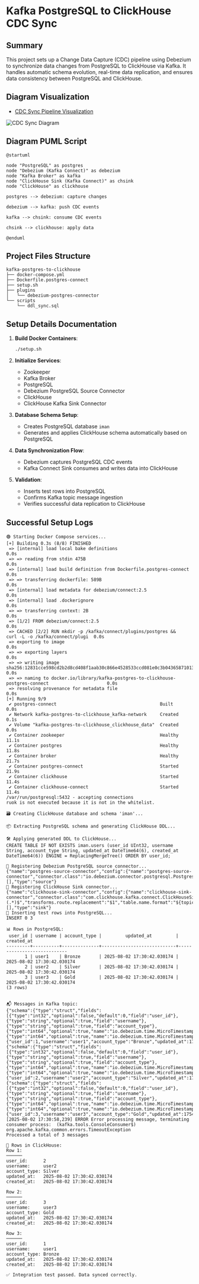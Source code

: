 # Kafka PostgreSQL to ClickHouse CDC Sync

## Summary
This project sets up a Change Data Capture (CDC) pipeline using Debezium to synchronize data changes from PostgreSQL to ClickHouse via Kafka. It handles automatic schema evolution, real-time data replication, and ensures data consistency between PostgreSQL and ClickHouse.

## Diagram Visualization
- [CDC Sync Pipeline Visualization](//www.plantuml.com/plantuml/png/ROunJiGm44NxESLeAoZs0YdGYco110LeJp0amoQoFROyDXAS7iVsHa9G_ddFt_-aYMBApWA8dnaFhrxJDVBbxUM0f1XQr4xF_CxVQtPuzqmVXd3q8Zob--hE7NQt6O_H6uwLc-tGuMZNoJpvh8oNLSo_VTEY1VrvqDWMboq2t3RYyVYmZnXmef1ov593ScK5kA7grJ43XgmBZkSH-PCb5QdUgz6-BprUD3l-PJNMj7t9W1I2_SAP4W6SMERix0y0)

<img src="https://www.plantuml.com/plantuml/svg/ROunJiGm44NxESLeAoZs0YdGYco110LeJp0amoQoFROyDXAS7iVsHa9G_ddFt_-aYMBApWA8dnaFhrxJDVBbxUM0f1XQr4xF_CxVQtPuzqmVXd3q8Zob--hE7NQt6O_H6uwLc-tGuMZNoJpvh8oNLSo_VTEY1VrvqDWMboq2t3RYyVYmZnXmef1ov593ScK5kA7grJ43XgmBZkSH-PCb5QdUgz6-BprUD3l-PJNMj7t9W1I2_SAP4W6SMERix0y0" alt="CDC Sync Diagram" />

## Diagram PUML Script
```puml
@startuml

node "PostgreSQL" as postgres
node "Debezium (Kafka Connect)" as debezium
node "Kafka Broker" as kafka
node "ClickHouse Sink (Kafka Connect)" as chsink
node "ClickHouse" as clickhouse

postgres --> debezium: capture changes

debezium --> kafka: push CDC events

kafka --> chsink: consume CDC events

chsink --> clickhouse: apply data

@enduml
```

## Project Files Structure
```
kafka-postgres-to-clickhouse
├── docker-compose.yml
├── Dockerfile.postgres-connect
├── setup.sh
├── plugins
│   └── debezium-postgres-connector
└── scripts
    └── ddl_sync.sql
```

## Setup Details Documentation
1. **Build Docker Containers**:
   ```sh
   ./setup.sh
   ```

2. **Initialize Services**:
   - Zookeeper
   - Kafka Broker
   - PostgreSQL
   - Debezium PostgreSQL Source Connector
   - ClickHouse
   - ClickHouse Kafka Sink Connector

3. **Database Schema Setup**:
   - Creates PostgreSQL database `iman`
   - Generates and applies ClickHouse schema automatically based on PostgreSQL

4. **Data Synchronization Flow**:
   - Debezium captures PostgreSQL CDC events
   - Kafka Connect Sink consumes and writes data into ClickHouse

5. **Validation**:
   - Inserts test rows into PostgreSQL
   - Confirms Kafka topic message ingestion
   - Verifies successful data replication to ClickHouse

## Successful Setup Logs

```logs
🟢 Starting Docker Compose services...
[+] Building 0.3s (8/8) FINISHED                                                                           
 => [internal] load local bake definitions                                                            0.0s
 => => reading from stdin 475B                                                                        0.0s
 => [internal] load build definition from Dockerfile.postgres-connect                                 0.0s
 => => transferring dockerfile: 589B                                                                  0.0s
 => [internal] load metadata for debezium/connect:2.5                                                 0.0s
 => [internal] load .dockerignore                                                                     0.0s
 => => transferring context: 2B                                                                       0.0s
 => [1/2] FROM debezium/connect:2.5                                                                   0.0s
 => CACHED [2/2] RUN mkdir -p /kafka/connect/plugins/postgres &&     curl -L -o /kafka/connect/plugi  0.0s
 => exporting to image                                                                                0.0s
 => => exporting layers                                                                               0.0s
 => => writing image sha256:12831cce598cd2b2d8cd408f1aab30c866e4528533ccd081e0c3b04365871013          0.0s
 => => naming to docker.io/library/kafka-postgres-to-clickhouse-postgres-connect                      0.0s
 => resolving provenance for metadata file                                                            0.0s
[+] Running 9/9
 ✔ postgres-connect                                       Built                                       0.0s 
 ✔ Network kafka-postgres-to-clickhouse_kafka-network     Created                                     0.1s 
 ✔ Volume "kafka-postgres-to-clickhouse_clickhouse_data"  Created                                     0.0s 
 ✔ Container zookeeper                                    Healthy                                    11.1s 
 ✔ Container postgres                                     Healthy                                    11.8s 
 ✔ Container broker                                       Healthy                                    21.7s 
 ✔ Container postgres-connect                             Started                                    21.9s 
 ✔ Container clickhouse                                   Started                                    11.4s 
 ✔ Container clickhouse-connect                           Started                                    11.4s 
/var/run/postgresql:5432 - accepting connections
ruok is not executed because it is not in the whitelist.

🗃 Creating ClickHouse database and schema 'iman'...

📦 Extracting PostgreSQL schema and generating ClickHouse DDL...

🛠 Applying generated DDL to ClickHouse...
CREATE TABLE IF NOT EXISTS iman.users (user_id UInt32, username String, account_type String, updated_at DateTime64(6), created_at DateTime64(6)) ENGINE = ReplacingMergeTree() ORDER BY user_id;

🧩 Registering Debezium PostgreSQL source connector...
{"name":"postgres-source-connector","config":{"name":"postgres-source-connector","connector.class":"io.debezium.connector.postgresql.PostgresConnector","database.hostname":"postgres","database.port":"5432","database.user":"postgres","database.password":"postgres","database.dbname":"iman","schema.include.list":"iman","database.server.name":"postgres_cdc","topic.prefix":"postgres_cdc","plugin.name":"pgoutput","slot.name":"debezium_slot","publication.autocreate.mode":"filtered","snapshot.mode":"initial","slot.drop.on.stop":"true","tombstones.on.delete":"false","key.converter":"org.apache.kafka.connect.json.JsonConverter","value.converter":"org.apache.kafka.connect.json.JsonConverter","key.converter.schemas.enable":"true","value.converter.schemas.enable":"true","producer.override.acks":"all","producer.override.retries":"10","producer.override.delivery.timeout.ms":"60000","transforms":"unwrap","transforms.unwrap.type":"io.debezium.transforms.ExtractNewRecordState","transforms.unwrap.drop.tombstones":"true"},"tasks":[],"type":"source"}
🧩 Registering ClickHouse Sink connector...
{"name":"clickhouse-sink-connector","config":{"name":"clickhouse-sink-connector","connector.class":"com.clickhouse.kafka.connect.ClickHouseSinkConnector","topics":"postgres_cdc.iman.users","transforms":"route","transforms.route.type":"org.apache.kafka.connect.transforms.RegexRouter","transforms.route.regex":"^postgres_cdc\\.iman\\.(.*)$","transforms.route.replacement":"$1","table.name.format":"${topic}","hostname":"clickhouse","port":"8123","database":"iman","user":"default","password":"password","auto.create.tables":"true","auto.evolve.tables":"true","table.engine":"ReplacingMergeTree","table.primaryKey":"user_id","key.converter":"org.apache.kafka.connect.json.JsonConverter","value.converter":"org.apache.kafka.connect.json.JsonConverter","key.converter.schemas.enable":"true","value.converter.schemas.enable":"true","consumer.override.auto.offset.reset":"earliest","errors.tolerance":"all","errors.log.enable":"true","errors.log.include.messages":"true","tasks.max":"1"},"tasks":[],"type":"sink"}
📝 Inserting test rows into PostgreSQL...
INSERT 0 3

📊 Rows in PostgreSQL:
 user_id | username | account_type |         updated_at         |         created_at         
---------+----------+--------------+----------------------------+----------------------------
       1 | user1    | Bronze       | 2025-08-02 17:30:42.030174 | 2025-08-02 17:30:42.030174
       2 | user2    | Silver       | 2025-08-02 17:30:42.030174 | 2025-08-02 17:30:42.030174
       3 | user3    | Gold         | 2025-08-02 17:30:42.030174 | 2025-08-02 17:30:42.030174
(3 rows)


📬 Messages in Kafka topic:
{"schema":{"type":"struct","fields":[{"type":"int32","optional":false,"default":0,"field":"user_id"},{"type":"string","optional":true,"field":"username"},{"type":"string","optional":true,"field":"account_type"},{"type":"int64","optional":true,"name":"io.debezium.time.MicroTimestamp","version":1,"field":"updated_at"},{"type":"int64","optional":true,"name":"io.debezium.time.MicroTimestamp","version":1,"field":"created_at"}],"optional":false,"name":"postgres_cdc.iman.users.Value"},"payload":{"user_id":1,"username":"user1","account_type":"Bronze","updated_at":1754155842030174,"created_at":1754155842030174}}
{"schema":{"type":"struct","fields":[{"type":"int32","optional":false,"default":0,"field":"user_id"},{"type":"string","optional":true,"field":"username"},{"type":"string","optional":true,"field":"account_type"},{"type":"int64","optional":true,"name":"io.debezium.time.MicroTimestamp","version":1,"field":"updated_at"},{"type":"int64","optional":true,"name":"io.debezium.time.MicroTimestamp","version":1,"field":"created_at"}],"optional":false,"name":"postgres_cdc.iman.users.Value"},"payload":{"user_id":2,"username":"user2","account_type":"Silver","updated_at":1754155842030174,"created_at":1754155842030174}}
{"schema":{"type":"struct","fields":[{"type":"int32","optional":false,"default":0,"field":"user_id"},{"type":"string","optional":true,"field":"username"},{"type":"string","optional":true,"field":"account_type"},{"type":"int64","optional":true,"name":"io.debezium.time.MicroTimestamp","version":1,"field":"updated_at"},{"type":"int64","optional":true,"name":"io.debezium.time.MicroTimestamp","version":1,"field":"created_at"}],"optional":false,"name":"postgres_cdc.iman.users.Value"},"payload":{"user_id":3,"username":"user3","account_type":"Gold","updated_at":1754155842030174,"created_at":1754155842030174}}
[2025-08-02 17:30:58,239] ERROR Error processing message, terminating consumer process:  (kafka.tools.ConsoleConsumer$)
org.apache.kafka.common.errors.TimeoutException
Processed a total of 3 messages

🏁 Rows in ClickHouse:
Row 1:
──────
user_id:      2
username:     user2
account_type: Silver
updated_at:   2025-08-02 17:30:42.030174
created_at:   2025-08-02 17:30:42.030174

Row 2:
──────
user_id:      3
username:     user3
account_type: Gold
updated_at:   2025-08-02 17:30:42.030174
created_at:   2025-08-02 17:30:42.030174

Row 3:
──────
user_id:      1
username:     user1
account_type: Bronze
updated_at:   2025-08-02 17:30:42.030174
created_at:   2025-08-02 17:30:42.030174

✅ Integration test passed. Data synced correctly.
```

